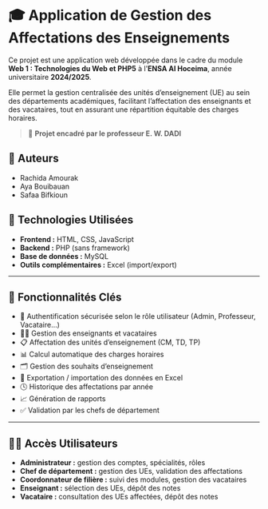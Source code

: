 # 🎓 Application de Gestion des Affectations des Enseignements

Ce projet est une application web développée dans le cadre du module **Web 1 : Technologies du Web et PHP5** à l'**ENSA Al Hoceima**, année universitaire **2024/2025**.

Elle permet la gestion centralisée des unités d’enseignement (UE) au sein des départements académiques, facilitant l’affectation des enseignants et des vacataires, tout en assurant une répartition équitable des charges horaires.

> 🔎 **Projet encadré par le professeur E. W. DADI**


## 👥 Auteurs

- Rachida Amourak  
- Aya Bouibauan  
- Safaa Bifkioun  



## 🔧 Technologies Utilisées

- **Frontend :** HTML, CSS, JavaScript  
- **Backend :** PHP (sans framework)  
- **Base de données :** MySQL  
- **Outils complémentaires :** Excel (import/export)

---

## 🎯 Fonctionnalités Clés

- 🔐 Authentification sécurisée selon le rôle utilisateur (Admin, Professeur, Vacataire…)
- 🧑‍🏫 Gestion des enseignants et vacataires
- 📋 Affectation des unités d’enseignement (CM, TD, TP)
- 📊 Calcul automatique des charges horaires
- 🗂️ Gestion des souhaits d’enseignement
- 🧾 Exportation / importation des données en Excel
- 🕓 Historique des affectations par année
- 📈 Génération de rapports
- ✅ Validation par les chefs de département

---

## 🧑‍💻 Accès Utilisateurs

- **Administrateur :** gestion des comptes, spécialités, rôles  
- **Chef de département :** gestion des UEs, validation des affectations  
- **Coordonnateur de filière :** suivi des modules, gestion des vacataires  
- **Enseignant :** sélection des UEs, dépôt des notes  
- **Vacataire :** consultation des UEs affectées, dépôt des notes  


